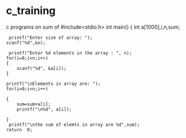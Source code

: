 # c_training
c programs on sum of 
#include<stdio.h>
int main()
{
    int a[1000],i,n,sum;  
 
     printf("Enter size of array: ");
    scanf("%d",&n);
 
     printf("Enter %d elements in the array : ", n);
    for(i=0;i<n;i++)
    {
        scanf("%d", &a[i]);
    }
 
    printf("\nElements in array are: ");
    for(i=0;i<n;i++)
 
    {
        sum=sum+a[i];
        printf("\n%d", a[i]);
       
    }
     printf("\nthe sum of elemts in array are %d",sum);
    return  0;
